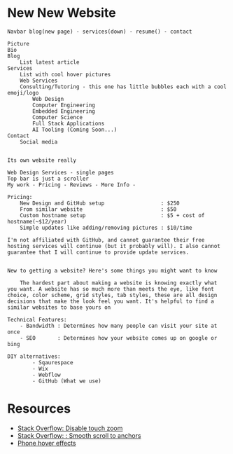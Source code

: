 # New New Website


```
Navbar blog(new page) - services(down) - resume() - contact

Picture
Bio
Blog
	List latest article
Services
	List with cool hover pictures
	Web Services
	Consulting/Tutoring - this one has little bubbles each with a cool emoji/logo
		Web Design
		Computer Engineering
		Embedded Engineering
		Computer Science
		Full Stack Applications
		AI Tooling (Coming Soon...)
Contact
	Social media


Its own website really

Web Design Services - single pages 
Top bar is just a scroller
My work - Pricing - Reviews - More Info - 

Pricing:
	New Design and GitHub setup                  : $250
	From similar website                         : $50
	Custom hostname setup                        : $5 + cost of hostname(~$12/year)
	Simple updates like adding/removing pictures : $10/time

I'm not affiliated with GitHub, and cannot guarantee their free hosting services will continue (but it probably will). I also cannot guarantee that I will continue to provide update services.


New to getting a website? Here's some things you might want to know

	The hardest part about making a website is knowing exactly what you want. A website has so much more than meets the eye, like font choice, color scheme, grid styles, tab styles, these are all design decisions that make the look feel you want. It's helpful to find a similar websites to base yours on

Technical Features:
	- Bandwidth : Determines how many people can visit your site at once
	- SEO       : Determines how your website comes up on google or bing

DIY alternatives:
		- Sqaurespace
		- Wix
		- Webflow
		- GitHub (What we use)

```
# Resources
- [Stack Overflow: Disable touch zoom](ttps://stackoverflow.com/questions/2989263/disable-auto-zoom-in-input-text-tag-safari-on-iphone)
- [Stack Overflow: : Smooth scroll to anchors](https://stackoverflow.com/questions/7717527/smooth-scrolling-when-clicking-an-anchor-link)
- [Phone hover effects](https://stackoverflow.com/questions/18047353/fix-css-hover-on-iphone-ipad-ipod)